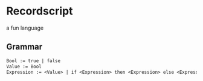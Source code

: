 # Recordscript
a fun language

## Grammar

```txt
Bool := true | false
Value := Bool
Expression := <Value> | if <Expression> then <Expression> else <Expression>
```

